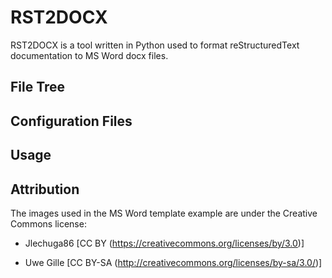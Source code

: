 # RST2DOCX

RST2DOCX is a tool written in Python used to format reStructuredText documentation to MS Word docx files.

## File Tree

## Configuration Files

## Usage

## Attribution

The images used in the MS Word template example are under the Creative Commons license:

* Jlechuga86 [CC BY (https://creativecommons.org/licenses/by/3.0)]

* Uwe Gille [CC BY-SA (http://creativecommons.org/licenses/by-sa/3.0/)]
